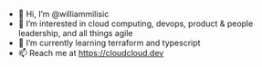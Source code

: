 - 👋 Hi, I’m @williammilisic
- 👀 I’m interested in cloud computing, devops, product & people leadership, and all things agile
- 🌱 I’m currently learning terraform and typescript
- 📫 Reach me at https://cloudcloud.dev

<!---
williammilisic/williammilisic is a ✨ special ✨ repository because its `README.md` (this file) appears on your GitHub profile.
You can click the Preview link to take a look at your changes.
--->
